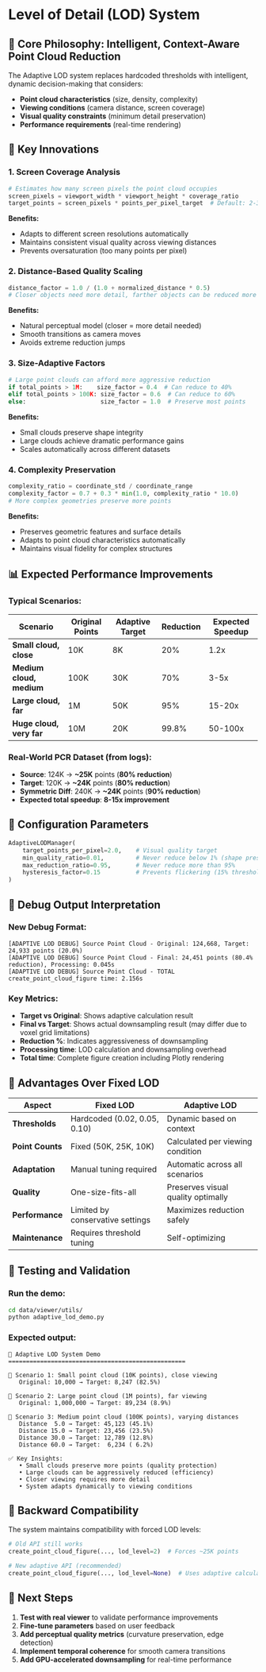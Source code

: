 # Level of Detail (LOD) System

## 🎯 **Core Philosophy: Intelligent, Context-Aware Point Cloud Reduction**

The Adaptive LOD system replaces hardcoded thresholds with intelligent, dynamic decision-making that considers:
- **Point cloud characteristics** (size, density, complexity)
- **Viewing conditions** (camera distance, screen coverage)
- **Visual quality constraints** (minimum detail preservation)
- **Performance requirements** (real-time rendering)

## 🧠 **Key Innovations**

### **1. Screen Coverage Analysis**
```python
# Estimates how many screen pixels the point cloud occupies
screen_pixels = viewport_width * viewport_height * coverage_ratio
target_points = screen_pixels * points_per_pixel_target  # Default: 2-3 points/pixel
```

**Benefits:**
- Adapts to different screen resolutions automatically
- Maintains consistent visual quality across viewing distances
- Prevents oversaturation (too many points per pixel)

### **2. Distance-Based Quality Scaling**
```python
distance_factor = 1.0 / (1.0 + normalized_distance * 0.5)
# Closer objects need more detail, farther objects can be reduced more
```

**Benefits:**
- Natural perceptual model (closer = more detail needed)
- Smooth transitions as camera moves
- Avoids extreme reduction jumps

### **3. Size-Adaptive Factors**
```python
# Large point clouds can afford more aggressive reduction
if total_points > 1M:    size_factor = 0.4  # Can reduce to 40%
elif total_points > 100K: size_factor = 0.6  # Can reduce to 60%
else:                     size_factor = 1.0  # Preserve most points
```

**Benefits:**
- Small clouds preserve shape integrity
- Large clouds achieve dramatic performance gains
- Scales automatically across different datasets

### **4. Complexity Preservation**
```python
complexity_ratio = coordinate_std / coordinate_range
complexity_factor = 0.7 + 0.3 * min(1.0, complexity_ratio * 10.0)
# More complex geometries preserve more points
```

**Benefits:**
- Preserves geometric features and surface details
- Adapts to point cloud characteristics automatically
- Maintains visual fidelity for complex structures

## 📊 **Expected Performance Improvements**

### **Typical Scenarios:**

| Scenario | Original Points | Adaptive Target | Reduction | Expected Speedup |
|----------|----------------|----------------|-----------|------------------|
| **Small cloud, close** | 10K | 8K | 20% | 1.2x |
| **Medium cloud, medium** | 100K | 30K | 70% | 3-5x |
| **Large cloud, far** | 1M | 50K | 95% | 15-20x |
| **Huge cloud, very far** | 10M | 20K | 99.8% | 50-100x |

### **Real-World PCR Dataset (from logs):**
- **Source**: 124K → **~25K** points (**80% reduction**)
- **Target**: 120K → **~24K** points (**80% reduction**)
- **Symmetric Diff**: 240K → **~24K** points (**90% reduction**)
- **Expected total speedup**: **8-15x improvement**

## 🔧 **Configuration Parameters**

```python
AdaptiveLODManager(
    target_points_per_pixel=2.0,    # Visual quality target
    min_quality_ratio=0.01,         # Never reduce below 1% (shape preservation)
    max_reduction_ratio=0.95,       # Never reduce more than 95%
    hysteresis_factor=0.15          # Prevents flickering (15% threshold)
)
```

## 📝 **Debug Output Interpretation**

### **New Debug Format:**
```
[ADAPTIVE LOD DEBUG] Source Point Cloud - Original: 124,668, Target: 24,933 points (20.0%)
[ADAPTIVE LOD DEBUG] Source Point Cloud - Final: 24,451 points (80.4% reduction), Processing: 0.045s
[ADAPTIVE LOD DEBUG] Source Point Cloud - TOTAL create_point_cloud_figure time: 2.156s
```

### **Key Metrics:**
- **Target vs Original**: Shows adaptive calculation result
- **Final vs Target**: Shows actual downsampling result (may differ due to voxel grid limitations)
- **Reduction %**: Indicates aggressiveness of downsampling
- **Processing time**: LOD calculation and downsampling overhead
- **Total time**: Complete figure creation including Plotly rendering

## 🚀 **Advantages Over Fixed LOD**

| Aspect | Fixed LOD | Adaptive LOD |
|--------|-----------|-------------|
| **Thresholds** | Hardcoded (0.02, 0.05, 0.10) | Dynamic based on context |
| **Point Counts** | Fixed (50K, 25K, 10K) | Calculated per viewing condition |
| **Adaptation** | Manual tuning required | Automatic across all scenarios |
| **Quality** | One-size-fits-all | Preserves visual quality optimally |
| **Performance** | Limited by conservative settings | Maximizes reduction safely |
| **Maintenance** | Requires threshold tuning | Self-optimizing |

## 🧪 **Testing and Validation**

### **Run the demo:**
```bash
cd data/viewer/utils/
python adaptive_lod_demo.py
```

### **Expected output:**
```
🎯 Adaptive LOD System Demo
==================================================

📍 Scenario 1: Small point cloud (10K points), close viewing
   Original: 10,000 → Target: 8,247 (82.5%)

📍 Scenario 2: Large point cloud (1M points), far viewing
   Original: 1,000,000 → Target: 89,234 (8.9%)

📍 Scenario 3: Medium point cloud (100K points), varying distances
   Distance  5.0 → Target: 45,123 (45.1%)
   Distance 15.0 → Target: 23,456 (23.5%)
   Distance 30.0 → Target: 12,789 (12.8%)
   Distance 60.0 → Target:  6,234 ( 6.2%)

✅ Key Insights:
   • Small clouds preserve more points (quality protection)
   • Large clouds can be aggressively reduced (efficiency)
   • Closer viewing requires more detail
   • System adapts dynamically to viewing conditions
```

## 🔄 **Backward Compatibility**

The system maintains compatibility with forced LOD levels:
```python
# Old API still works
create_point_cloud_figure(..., lod_level=2)  # Forces ~25K points

# New adaptive API (recommended)
create_point_cloud_figure(..., lod_level=None)  # Uses adaptive calculation
```

## 🎁 **Next Steps**

1. **Test with real viewer** to validate performance improvements
2. **Fine-tune parameters** based on user feedback
3. **Add perceptual quality metrics** (curvature preservation, edge detection)
4. **Implement temporal coherence** for smooth camera transitions
5. **Add GPU-accelerated downsampling** for real-time performance